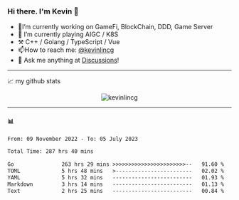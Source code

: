 ### Hi there. I'm Kevin 👋

- 🔭I’m currently working on GameFi, BlockChain, DDD, Game Server
- 🌱 I’m currently playing AIGC / K8S
-   :hammer_and_pick: C++ / Golang / TypeScript / Vue
- 📫How to reach me: [@kevinlincg](https://twitter.com/kevinlincg) 
-   :thought_balloon: Ask me anything at [Discussions](https://github.com/kevinlincg/kevinlincg/discussions/new)!

---

📈 my github stats

<p align="center"> <img src="https://github-readme-stats-ouuan.vercel.app/api?username=kevinlincg&theme=dark&show_icons=true&count_private=true" alt="kevinlincg" />

---

#### :bar_chart: 

<!--START_SECTION:waka-->

```txt
From: 09 November 2022 - To: 05 July 2023

Total Time: 287 hrs 40 mins

Go               263 hrs 29 mins >>>>>>>>>>>>>>>>>>>>>>>--   91.60 %
TOML             5 hrs 48 mins   >------------------------   02.02 %
YAML             5 hrs 32 mins   -------------------------   01.93 %
Markdown         3 hrs 14 mins   -------------------------   01.13 %
Text             2 hrs 25 mins   -------------------------   00.84 %
```

<!--END_SECTION:waka-->
